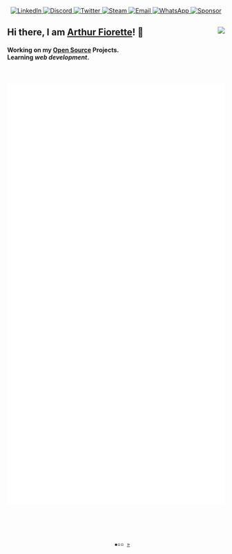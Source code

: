 <p align="center">
  <a href="https://www.linkedin.com/in/arthurfiorette/"
    ><img
      src="https://img.shields.io/badge/LinkedIn-0A66C2?style=flat-square&logo=linkedin&logoColor=white"
      alt="LinkedIn" />
  </a
  ><a href="https://discord.gg/B4KKNYRzyR/"
    ><img
      src="https://img.shields.io/badge/Discord-7289DA?style=flat-square&logo=discord&logoColor=white"
      alt="Discord" />
  </a
  ><a href="https://twitter.com/ArthurFiorette/"
    ><img
      src="https://img.shields.io/badge/Twitter-1DA1F2?style=flat-square&logo=twitter&logoColor=white"
      alt="Twitter" />
  </a
  ><a href="https://steamcommunity.com/profiles/76561198850668121"
    ><img
      src="https://img.shields.io/badge/Steam-000000?style=flat-square&logo=steam&logoColor=white"
      alt="Steam" />
  </a
  ><a href="mailto:arthur.fiorette@gmail.com"
    ><img
      src="https://img.shields.io/badge/Email-EA4335?style=flat-square&logo=gmail&logoColor=white"
      alt="Email" />
  </a
  ><a
    href="https://api.whatsapp.com/send?phone=5528999772770&text=Hi!%20I%20came%20from%20your%20GitHub."
    ><img
      src="https://img.shields.io/badge/WhatsApp-25D366?style=flat-square&logo=whatsapp&logoColor=white"
      alt="WhatsApp"
  />
  </a>
  <a href="http://bit.ly/steam-tradelink"
    ><img
      src="https://img.shields.io/badge/Sponsor-EA4AAA?style=flat-square&logo=github-sponsors&logoColor=white"
      alt="Sponsor"
  />
  </a>
</p>
<h2>
  <strong>
    Hi there, I am
    <a href="https://github.com/ArthurFiorette">Arthur Fiorette</a>! 👋
  </strong>
  <img
    align="right"
    src="https://komarev.com/ghpvc/?username=arthurfiorette&style=flat-square&label=Views"
  />
</h2>
<h4>
  Working on my
  <a href="https://github.com/ArthurFiorette?tab=repositories"> Open Source</a>
  Projects. <br />
  Learning <i>web development</i>.
</h4>
<p align="center">
  <code>
    <img src="github-metrics.svg" />
  </code>
</p>
<br />
<p align="center">
  <code>
    ▪▫▫ <a href="https://youtu.be/dQw4w9WgXcQ?t=42" target="_blank">»</a>
  </code>
</p>
